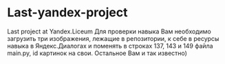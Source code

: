 # Last-yandex-project
Last project at Yandex.Liceum
Для проверки навыка Вам необходимо загрузить три изображения, лежащие в репозитории, к себе в ресурсы навыка в Яндекс.Диалогах и поменять в строках 137, 143 и 149 файла main.py, id картинок на свои. 
Остальное Вам и так известно)
